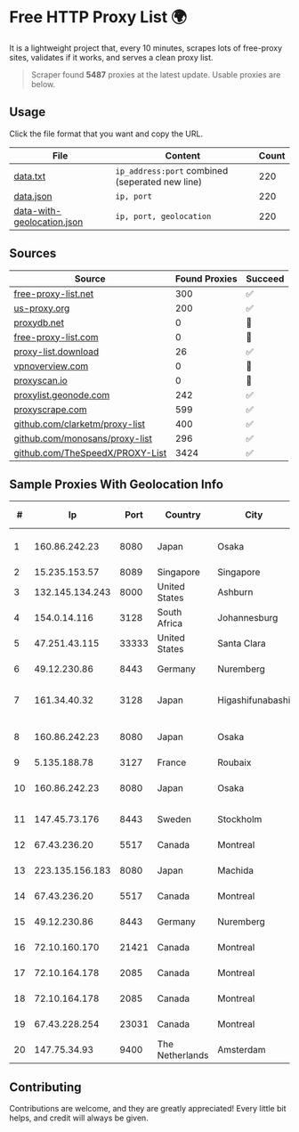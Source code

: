 
# Free HTTP Proxy List 🌍

It is a lightweight project that, every 10 minutes, scrapes lots of free-proxy sites, validates if it works, and serves a clean proxy list.


> Scraper found **5487** proxies at the latest update. Usable proxies are below.

## Usage

Click the file format that you want and copy the URL.


|File|Content|Count|
|----|-------|-----|
|[data.txt](https://raw.githubusercontent.com/themiralay/Proxy-List-World/master/data.txt)|`ip_address:port` combined (seperated new line)|220|
|[data.json](https://raw.githubusercontent.com/themiralay/Proxy-List-World/master/data.json)|`ip, port`|220|
|[data-with-geolocation.json](https://raw.githubusercontent.com/themiralay/Proxy-List-World/master/data-with-geolocation.json)|`ip, port, geolocation`|220|

## Sources

|Source|Found Proxies|Succeed|
|------|-------------|-------|
|[free-proxy-list.net](https://free-proxy-list.net)|300|✅|
|[us-proxy.org](https://www.us-proxy.org)|200|✅|
|[proxydb.net](http://proxydb.net)|0|🚫|
|[free-proxy-list.com](https://free-proxy-list.com/?page=&port=&type%5B%5D=http&type%5B%5D=https&up_time=0&search=Search)|0|🚫|
|[proxy-list.download](https://www.proxy-list.download/HTTP)|26|✅|
|[vpnoverview.com](https://vpnoverview.com/privacy/anonymous-browsing/free-proxy-servers)|0|🚫|
|[proxyscan.io](https://www.proxyscan.io)|0|🚫|
|[proxylist.geonode.com](https://proxylist.geonode.com/api/proxy-list?limit=300&page=1&sort_by=lastChecked&sort_type=desc&protocols=http,https)|242|✅|
|[proxyscrape.com](https://api.proxyscrape.com/v2/?request=displayproxies&protocol=http&timeout=10000&country=all&ssl=all&anonymity=all)|599|✅|
|[github.com/clarketm/proxy-list](https://raw.githubusercontent.com/clarketm/proxy-list/master/proxy-list-raw.txt)|400|✅|
|[github.com/monosans/proxy-list](https://raw.githubusercontent.com/monosans/proxy-list/main/proxies/http.txt)|296|✅|
|[github.com/TheSpeedX/PROXY-List](https://raw.githubusercontent.com/TheSpeedX/PROXY-List/master/http.txt)|3424|✅|


## Sample Proxies With Geolocation Info

|#|Ip|Port|Country|City|Internet Service Provider|
|-|--|----|-------|----|-------------------------|
|1|160.86.242.23|8080|Japan|Osaka|Sony Network Communications Inc|
|2|15.235.153.57|8089|Singapore|Singapore|OVH Hosting|
|3|132.145.134.243|8000|United States|Ashburn|Oracle Corporation|
|4|154.0.14.116|3128|South Africa|Johannesburg|Cisp IP3|
|5|47.251.43.115|33333|United States|Santa Clara|Alibaba Cloud LLC|
|6|49.12.230.86|8443|Germany|Nuremberg|Hetzner Online GmbH|
|7|161.34.40.32|3128|Japan|Higashifunabashi|NTT PC Communications, Inc.|
|8|160.86.242.23|8080|Japan|Osaka|Sony Network Communications Inc|
|9|5.135.188.78|3127|France|Roubaix|OVH SAS|
|10|160.86.242.23|8080|Japan|Osaka|Sony Network Communications Inc|
|11|147.45.73.176|8443|Sweden|Stockholm|Aeza International LTD|
|12|67.43.236.20|5517|Canada|Montreal|GloboTech Communications|
|13|223.135.156.183|8080|Japan|Machida|So-net Corporation|
|14|67.43.236.20|5517|Canada|Montreal|GloboTech Communications|
|15|49.12.230.86|8443|Germany|Nuremberg|Hetzner Online GmbH|
|16|72.10.160.170|21421|Canada|Montreal|GloboTech Communications|
|17|72.10.164.178|2085|Canada|Montreal|GloboTech Communications|
|18|72.10.164.178|2085|Canada|Montreal|GloboTech Communications|
|19|67.43.228.254|23031|Canada|Montreal|GloboTech Communications|
|20|147.75.34.93|9400|The Netherlands|Amsterdam|Packet Host, Inc.|



## Contributing

Contributions are welcome, and they are greatly appreciated! Every
little bit helps, and credit will always be given.

